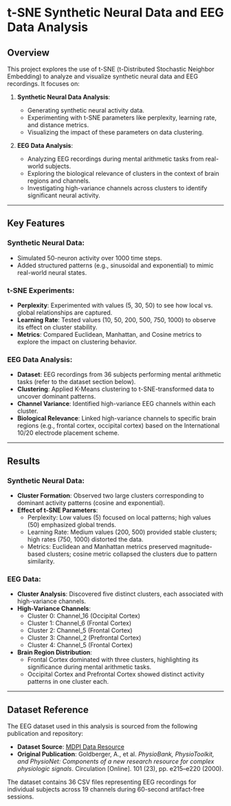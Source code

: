 # t-SNE Synthetic Neural Data and EEG Data Analysis

## Overview
This project explores the use of t-SNE (t-Distributed Stochastic Neighbor Embedding) to analyze and visualize synthetic neural data and EEG recordings. It focuses on:

1. **Synthetic Neural Data Analysis**:
   - Generating synthetic neural activity data.
   - Experimenting with t-SNE parameters like perplexity, learning rate, and distance metrics.
   - Visualizing the impact of these parameters on data clustering.

2. **EEG Data Analysis**:
   - Analyzing EEG recordings during mental arithmetic tasks from real-world subjects.
   - Exploring the biological relevance of clusters in the context of brain regions and channels.
   - Investigating high-variance channels across clusters to identify significant neural activity.

---

## Key Features

### Synthetic Neural Data:
- Simulated 50-neuron activity over 1000 time steps.
- Added structured patterns (e.g., sinusoidal and exponential) to mimic real-world neural states.

### t-SNE Experiments:
- **Perplexity**: Experimented with values (5, 30, 50) to see how local vs. global relationships are captured.
- **Learning Rate**: Tested values (10, 50, 200, 500, 750, 1000) to observe its effect on cluster stability.
- **Metrics**: Compared Euclidean, Manhattan, and Cosine metrics to explore the impact on clustering behavior.

### EEG Data Analysis:
- **Dataset**: EEG recordings from 36 subjects performing mental arithmetic tasks (refer to the dataset section below).
- **Clustering**: Applied K-Means clustering to t-SNE-transformed data to uncover dominant patterns.
- **Channel Variance**: Identified high-variance EEG channels within each cluster.
- **Biological Relevance**: Linked high-variance channels to specific brain regions (e.g., frontal cortex, occipital cortex) based on the International 10/20 electrode placement scheme.

---

## Results

### Synthetic Neural Data:
- **Cluster Formation**: Observed two large clusters corresponding to dominant activity patterns (cosine and exponential).
- **Effect of t-SNE Parameters**:
  - Perplexity: Low values (5) focused on local patterns; high values (50) emphasized global trends.
  - Learning Rate: Medium values (200, 500) provided stable clusters; high rates (750, 1000) distorted the data.
  - Metrics: Euclidean and Manhattan metrics preserved magnitude-based clusters; cosine metric collapsed the clusters due to pattern similarity.

### EEG Data:
- **Cluster Analysis**: Discovered five distinct clusters, each associated with high-variance channels.
- **High-Variance Channels**:
  - Cluster 0: Channel_16 (Occipital Cortex)
  - Cluster 1: Channel_6 (Frontal Cortex)
  - Cluster 2: Channel_5 (Frontal Cortex)
  - Cluster 3: Channel_2 (Prefrontal Cortex)
  - Cluster 4: Channel_5 (Frontal Cortex)
- **Brain Region Distribution**:
  - Frontal Cortex dominated with three clusters, highlighting its significance during mental arithmetic tasks.
  - Occipital Cortex and Prefrontal Cortex showed distinct activity patterns in one cluster each.

---

## Dataset Reference
The EEG dataset used in this analysis is sourced from the following publication and repository:

- **Dataset Source**: [MDPI Data Resource](https://www.mdpi.com/2306-5729/4/1/14)
- **Original Publication**: Goldberger, A., et al. *PhysioBank, PhysioToolkit, and PhysioNet: Components of a new research resource for complex physiologic signals*. Circulation [Online]. 101 (23), pp. e215–e220 (2000).

The dataset contains 36 CSV files representing EEG recordings for individual subjects across 19 channels during 60-second artifact-free sessions.
